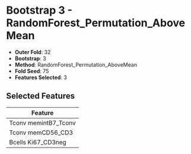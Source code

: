 # Bootstrap 3 - RandomForest_Permutation_AboveMean

- **Outer Fold**: 32
- **Bootstrap**: 3
- **Method**: RandomForest_Permutation_AboveMean
- **Fold Seed**: 75
- **Features Selected**: 3

## Selected Features

| Feature |
|---------|
| Tconv memintB7_Tconv |
| Tconv memCD56_CD3 |
| Bcells Ki67_CD3neg |
